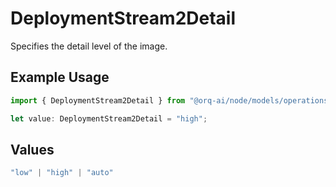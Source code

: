 # DeploymentStream2Detail

Specifies the detail level of the image.

## Example Usage

```typescript
import { DeploymentStream2Detail } from "@orq-ai/node/models/operations";

let value: DeploymentStream2Detail = "high";
```

## Values

```typescript
"low" | "high" | "auto"
```